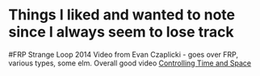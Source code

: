 # Things I liked and wanted to note since I always seem to lose track


#FRP
Strange Loop 2014 Video from Evan Czaplicki - goes over FRP, various types, some elm. Overall good video
[Controlling Time and Space](https://www.youtube.com/watch?v=Agu6jipKfYw)
